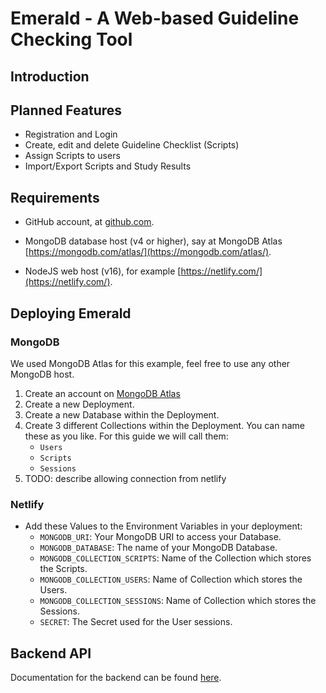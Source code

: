 # Emerald - A Web-based Guideline Checking Tool

## Introduction

## Planned Features

- Registration and Login
- Create, edit and delete Guideline Checklist (Scripts)
- Assign Scripts to users
- Import/Export Scripts and Study Results

## Requirements

- GitHub account, at [github.com](https://github.com/).

- MongoDB database host (v4 or higher), say at MongoDB Atlas
  [https://mongodb.com/atlas/](https://mongodb.com/atlas/).

- NodeJS web host (v16), for example [https://netlify.com/](https://netlify.com/).

## Deploying Emerald

### MongoDB

We used MongoDB Atlas for this example, feel free to use any other MongoDB host.

1. Create an account on [MongoDB Atlas](https://mongodb.com/atlas/)
2. Create a new Deployment.
3. Create a new Database within the Deployment.
4. Create 3 different Collections within the Deployment. You can name these as
   you like. For this guide we will call them:
    - `Users`
    - `Scripts`
    - `Sessions`
5. TODO: describe allowing connection from netlify


### Netlify

- Add these Values to the Environment Variables in your deployment:
  - `MONGODB_URI`: Your MongoDB URI to access your Database.
  - `MONGODB_DATABASE`: The name of your MongoDB Database.
  - `MONGODB_COLLECTION_SCRIPTS`: Name of the Collection which stores the
    Scripts.
  - `MONGODB_COLLECTION_USERS`: Name of Collection which stores the Users.
  - `MONGODB_COLLECTION_SESSIONS`: Name of Collection which stores the Sessions.
  - `SECRET`: The Secret used for the User sessions.


## Backend API
Documentation for the backend can be found [here](doc/APIDocumentation.md).

